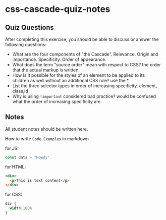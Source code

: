 # css-cascade-quiz-notes

## Quiz Questions

After completing this exercise, you should be able to discuss or answer the following questions:

- What are the four components of "the Cascade".
Relevance.
Origin and importance.
Specificity.
Order of appearance.
- What does the term "source order" mean with respect to CSS?
the order that the actual markup is written.
- How is it possible for the styles of an element to be applied to its children as well without an additional CSS rule?
use the *
- List the three selector types in order of increasing specificity.
element, class,id
- Why is using `!important` considered bad practice?
would be confused what the order of increasing specificity are.

## Notes

All student notes should be written here.


How to write `Code Examples` in markdown

for JS:
```javascript
const data = "Howdy"
```

for HTML:
```html
<div>
  <p>This is text content</p>
</div>
```

for CSS:
```css
div {
  width:100%
}
```

